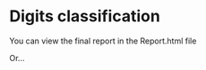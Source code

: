 <h1> Digits classification</h1>
<p> You can view the final report in the Report.html file</p>
Or...
